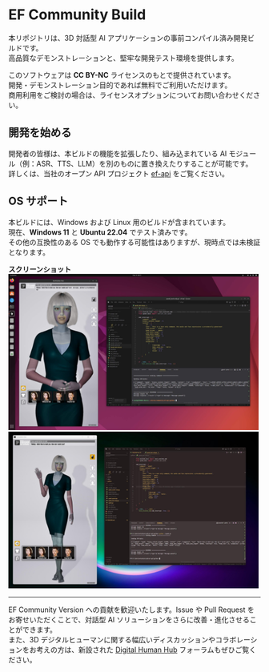 # EF Community Build

本リポジトリは、3D 対話型 AI アプリケーションの事前コンパイル済み開発ビルドです。  
高品質なデモンストレーションと、堅牢な開発テスト環境を提供します。

このソフトウェアは **CC BY-NC** ライセンスのもとで提供されています。  
開発・デモンストレーション目的であれば無料でご利用いただけます。  
商用利用をご検討の場合は、ライセンスオプションについてお問い合わせください。

## 開発を始める
開発者の皆様は、本ビルドの機能を拡張したり、組み込まれている AI モジュール（例：ASR、TTS、LLM）を別のものに置き換えたりすることが可能です。  
詳しくは、当社のオープン API プロジェクト [ef-api](https://github.com/evovor/ef-api) をご覧ください。

## OS サポート
本ビルドには、Windows および Linux 用のビルドが含まれています。  
現在、**Windows 11** と **Ubuntu 22.04** でテスト済みです。  
その他の互換性のある OS でも動作する可能性はありますが、現時点では未検証となります。

**スクリーンショット**  
<img src="docs/ef_community_ubuntu.jpg" alt="Ubuntu" style="width: 500px;">  
<img src="docs/ef_community_windows.jpg" alt="Windows" style="width: 500px;">

---

EF Community Version への貢献を歓迎いたします。Issue や Pull Request をお寄せいただくことで、対話型 AI ソリューションをさらに改善・進化させることができます。  
また、3D デジタルヒューマンに関する幅広いディスカッションやコラボレーションをお考えの方は、新設された [Digital Human Hub](https://digitalhumanhub.org/) フォーラムもぜひご覧ください。

